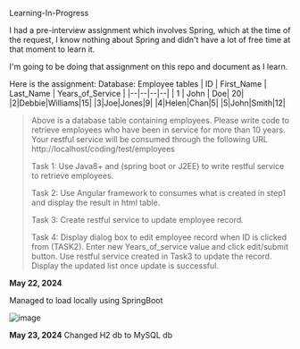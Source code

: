 Learning-In-Progress

I had a pre-interview assignment which involves Spring, which at the time of the request, I know nothing about Spring and didn't have a lot of free time at that moment to learn it.

I'm going to be doing that assignment on this repo and document as I learn. 

 Here is the assignment:
 Database: Employee tables 
 | ID | First_Name | Last_Name | Years_of_Service | 
 |--|--|--|--| 
 | 1 | John | Doe|	20|
 |2|Debbie|Williams|15| 
 |3|Joe|Jones|9| 
 |4|Helen|Chan|5|
 |5|John|Smith|12|
> 
> Above is a database table containing employees. Please write code to
> retrieve employees who have been in service for more than 10 years.
> Your restful service will be consumed through the following URL
> http://localhost/coding/test/employees
> 
> Task 1:  Use Java8+ and (spring boot or J2EE) to write restful service
> to retrieve employees. 
> 
> Task 2: Use Angular framework to consumes what is created in step1 and
> display the result in html table.
> 
> Task 3: Create restful service to update employee record.
> 
> Task 4: Display dialog box to edit employee record when ID is clicked
> from (TASK2). Enter new Years_of_service value and click edit/submit
> button. Use restful service created in Task3 to update the record.
> Display the updated list once update is successful.





**May 22, 2024**

Managed to load locally using SpringBoot

![image](https://github.com/Dotsz-Vic-FLP/learnSpringBoot/assets/144490375/7a8dc89c-ecf4-4a42-b3c2-8321b33e89a9)


**May 23, 2024**
Changed H2 db to MySQL db

